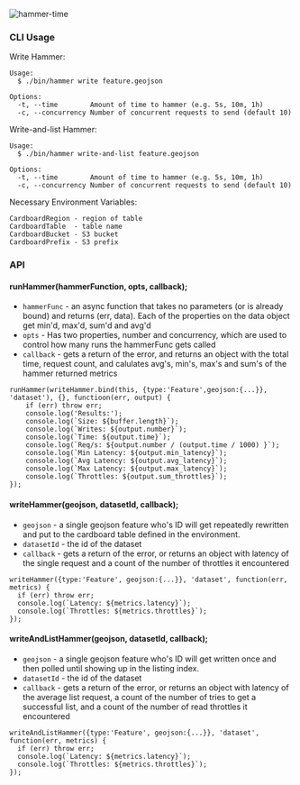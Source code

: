 ![hammer-time](https://cloud.githubusercontent.com/assets/5084263/19783173/e3b07702-9c5e-11e6-90fa-b3b970414df2.gif)

### CLI Usage

Write Hammer:

```
Usage:
  $ ./bin/hammer write feature.geojson

Options:
  -t, --time        Amount of time to hammer (e.g. 5s, 10m, 1h)
  -c, --concurrency Number of concurrent requests to send (default 10)
```                

Write-and-list Hammer:

```
Usage:
  $ ./bin/hammer write-and-list feature.geojson

Options:
  -t, --time        Amount of time to hammer (e.g. 5s, 10m, 1h)
  -c, --concurrency Number of concurrent requests to send (default 10)
```                

Necessary Environment Variables:

```
CardboardRegion - region of table
CardboardTable  - table name
CardboardBucket - S3 bucket
CardboardPrefix - S3 prefix
```

### API

#### runHammer(hammerFunction, opts, callback);

- `hammerFunc` - an async function that takes no parameters (or is already bound) and returns (err, data). Each of the properties on the data object get min'd, max'd, sum'd and avg'd
- `opts` - Has two properties, number and concurrency, which are used to control how many runs the hammerFunc gets called
- `callback` - gets a return of the error, and returns an object with the total time, request count, and calulates avg's, min's, max's and sum's of the hammer returned metrics

```
runHammer(writeHammer.bind(this, {type:'Feature',geojson:{...}}, 'dataset'), {}, functioon(err, output) {
    if (err) throw err;
    console.log('Results:');
    console.log(`Size: ${buffer.length}`);
    console.log(`Writes: ${output.number}`);
    console.log(`Time: ${output.time}`);
    console.log(`Req/s: ${output.number / (output.time / 1000) }`);
    console.log(`Min Latency: ${output.min_latency}`);
    console.log(`Avg Latency: ${output.avg_latency}`);
    console.log(`Max Latency: ${output.max_latency}`);
    console.log(`Throttles: ${output.sum_throttles}`);
});
```

#### writeHammer(geojson, datasetId, callback);

- `geojson` - a single geojson feature who's ID will get repeatedly rewritten and put to the cardboard table defined in the environment.
- `datasetId` - the id of the dataset
- `callback` - gets a return of the error, or returns an object with latency of the single request and a count of the number of throttles it encountered

```
writeHammer({type:'Feature', geojson:{...}}, 'dataset', function(err, metrics) {
  if (err) throw err;
  console.log(`Latency: ${metrics.latency}`);
  console.log(`Throttles: ${metrics.throttles}`);
});
```


#### writeAndListHammer(geojson, datasetId, callback);

- `geojson` - a single geojson feature who's ID will get written once and then polled until showing up in the listing index.
- `datasetId` - the id of the dataset
- `callback` - gets a return of the error, or returns an object with latency of the average list request, a count of the number of tries to get a successful list, and a count of the number of read throttles it encountered

```
writeAndListHammer({type:'Feature', geojson:{...}}, 'dataset', function(err, metrics) {
  if (err) throw err;
  console.log(`Latency: ${metrics.latency}`);
  console.log(`Throttles: ${metrics.throttles}`);
});
```
